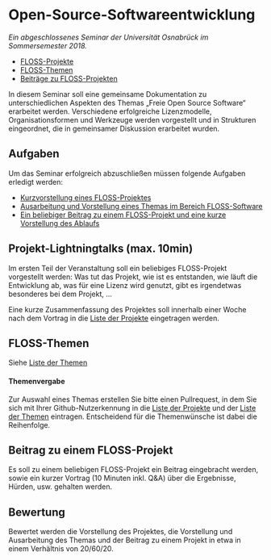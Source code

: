 Open-Source-Softwareentwicklung
===============================

*Ein abgeschlossenes Seminar der Universität Osnabrück im Sommersemester 2018.*

- [FLOSS-Projekte](projekte.md)
- [FLOSS-Themen](themen.md)
- [Beiträge zu FLOSS-Projekten](beitraege.md)

In diesem Seminar soll eine gemeinsame Dokumentation zu unterschiedlichen
Aspekten des Themas „Freie Open Source Software“ erarbeitet werden.
Verschiedene erfolgreiche Lizenzmodelle, Organisationsformen und Werkzeuge
werden vorgestellt und in Strukturen eingeordnet, die in gemeinsamer Diskussion
erarbeitet wurden.


Aufgaben
--------

Um das Seminar erfolgreich abzuschließen müssen folgende Aufgaben erledigt
werden:

- [Kurzvorstellung eines FLOSS-Projektes](#projekt-lightningtalks-max-10min)
- [Ausarbeitung und Vorstellung eines Themas im Bereich FLOSS-Software](#floss-themen)
- [Ein beliebiger Beitrag zu einem FLOSS-Projekt und eine kurze Vorstellung des
  Ablaufs](#beitrag-zu-einem-floss-projekt)


Projekt-Lightningtalks (max. 10min)
-----------------------------------

Im ersten Teil der Veranstaltung soll ein beliebiges FLOSS-Projekt vorgestellt
werden: Was tut das Projekt, wie ist es entstanden, wie läuft die Entwicklung
ab, was für eine Lizenz wird genutzt, gibt es irgendetwas besonderes bei dem
Projekt, …

Eine kurze Zusammenfassung des Projektes soll innerhalb einer Woche nach dem
Vortrag in die [Liste der Projekte](projekte.md) eingetragen werden.


FLOSS-Themen
-------------
Siehe [Liste der Themen](themen.md)

#### Themenvergabe

Zur Auswahl eines Themas erstellen Sie bitte einen Pullrequest, in dem Sie sich
mit Ihrer Github-Nutzerkennung in die [Liste der Projekte](projekte.md) und der
[Liste der Themen](themen.md) eintragen. Entscheidend
für die Themenwünsche ist dabei die Reihenfolge.

Beitrag zu einem FLOSS-Projekt
------------------------------

Es soll zu einem beliebigen FLOSS-Projekt ein Beitrag eingebracht werden, sowie
ein kurzer Vortrag (10 Minuten inkl. Q&A) über die Ergebnisse, Hürden, usw.
gehalten werden.


Bewertung
---------

Bewertet werden die Vorstellung des Projektes, die Vorstellung und Ausarbeitung
des Themas und der Beitrag zu einem Projekt in etwa in einem Verhältnis von
20/60/20.

